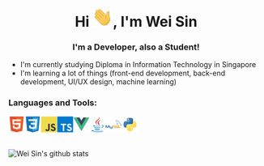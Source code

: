 <h1 align="center">Hi <img src="https://raw.githubusercontent.com/ABSphreak/ABSphreak/master/gifs/Hi.gif" width="40px" />, I'm Wei Sin</h1>
<h3 align="center">I'm a Developer, also a Student!</h3>

- I'm currently studying Diploma in Information Technology in Singapore
- I'm learning a lot of things (front-end development, back-end development, UI/UX design, machine learning)

### Languages and Tools:

<img align="left" alt="HTML5" width="32px" src="https://raw.githubusercontent.com/devicons/devicon/master/icons/html5/html5-original.svg" />
<img align="left" alt="CSS3" width="32px" src="https://raw.githubusercontent.com/devicons/devicon/master/icons/css3/css3-original.svg" />
<img align="left" alt="Javascript" width="32px" src="https://raw.githubusercontent.com/devicons/devicon/master/icons/javascript/javascript-original.svg">
<img align="left" alt="Typescript" width="32px" src="https://raw.githubusercontent.com/devicons/devicon/master/icons/typescript/typescript-original.svg">
<img align="left" alt="Vue" width="32px" src="https://raw.githubusercontent.com/devicons/devicon/master/icons/vuejs/vuejs-original.svg">
<img align="left" alt="Java" width="32px" src="https://raw.githubusercontent.com/devicons/devicon/master/icons/java/java-original.svg">
<img align="left" alt="MySQL" width="32px" src="https://raw.githubusercontent.com/devicons/devicon/master/icons/mysql/mysql-original-wordmark.svg">
<img align="left" alt="Python" width="32px" src="https://raw.githubusercontent.com/devicons/devicon/master/icons/python/python-original.svg">

<br/>
<br/>
<br/>

![Wei Sin's github stats](https://github-readme-stats.vercel.app/api?username=weisintai&show_icons=true&theme=onedark&count_private=true)
